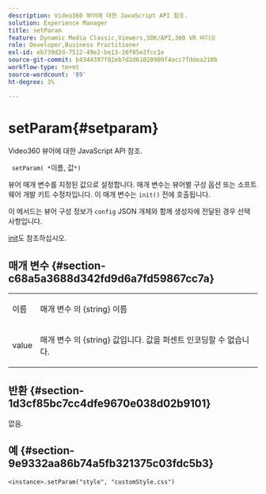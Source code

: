 ```yaml
---
description: Video360 뷰어에 대한 JavaScript API 참조.
solution: Experience Manager
title: setParam
feature: Dynamic Media Classic,Viewers,SDK/API,360 VR 비디오
role: Developer,Business Practitioner
exl-id: eb739d2d-7512-49e2-be13-10f05e2fcc1e
source-git-commit: b4344397f82eb7d2d61020909f4acc7fddea210b
workflow-type: tm+mt
source-wordcount: '89'
ht-degree: 3%

---
```


# setParam{#setparam}

Video360 뷰어에 대한 JavaScript API 참조.

` setParam( *`이름, 값`*)`

뷰어 매개 변수를 지정된 값으로 설정합니다. 매개 변수는 뷰어별 구성 옵션 또는 소프트웨어 개발 키트 수정자입니다. 이 매개 변수는 `init()` 전에 호출됩니다.

이 메서드는 뷰어 구성 정보가 `config` JSON 개체와 함께 생성자에 전달된 경우 선택 사항입니다.

[init](../../../c-html5-aem-asset-viewers/c-html5-aem-video360/c-html5-aem-video360-javascriptapiref/r-html5-aem-video360-javascriptapiref-init.md#reference-aee94dd92a28410784f7a1792e28683b)도 참조하십시오.

## 매개 변수 {#section-c68a5a3688d342fd9d6a7fd59867cc7a}

<table id="table_896DFF34A68A403DB93A6D597461A573"> 
 <tbody> 
  <tr> 
   <td colname="col1"> <p> <span class="codeph"> <span class="varname"> 이름  </span> </span> </p> </td> 
   <td colname="col2"> <p> <span class="codeph"> 매개 변수 </span> 의 {string} 이름 </p> </td> 
  </tr> 
  <tr> 
   <td colname="col1"> <p> <span class="codeph"> <span class="varname"> value  </span> </span> </p> </td> 
   <td colname="col2"> <p> <span class="codeph"> 매개 변수 </span> 의 {string} 값입니다. 값을 퍼센트 인코딩할 수 없습니다. </p> </td> 
  </tr> 
 </tbody> 
</table>

## 반환 {#section-1d3cf85bc7cc4dfe9670e038d02b9101}

없음.

## 예 {#section-9e9332aa86b74a5fb321375c03fdc5b3}

```
<instance>.setParam("style", "customStyle.css")
```
